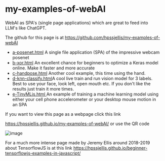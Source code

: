 # my-examples-of-webAI
WebAI as SPA's (single page applications) which are great to feed into LLM's like ChatGPT.


The github for this page is at    https://github.com/hpssjellis/my-examples-of-webAI


<ul>
   <li><a href="https://hpssjellis.github.io/my-examples-of-webAI/a-posenet.html"> a-posenet.html</a> A single file application (SPA) of the impressive webcam posenet</li>
   <li><a href="https://hpssjellis.github.io/my-examples-of-webAI/b-xor.html"> b-xor.html</a> An excellent chance for beginners to optimize a Keras model online. Make it faster and more accurate</li>
   <li><a href="https://hpssjellis.github.io/my-examples-of-webAI/c-handpose.html"> c-handpose.html</a> Another cool example, this time using the hand.</li>
   <li><a href="https://hpssjellis.github.io/my-examples-of-webAI/d-knn-classify.html"> d-knn-classify.html</a>A cool live train and run vision model for 3 labels. Best to use your face, look left, open mouth etc. If you don't like the results just train it more times.</li>
   <li><a href="e-tinyMLjs.html"> e-TinyMLjs.html </a>An example of training a machine learning model using either your cell phone accelerometer or your desktop mouse motion in an SPA</li>


</ul>



If you want to view this page as a webpage click this link

https://hpssjellis.github.io/my-examples-of-webAI/ or use the QR code

![image](https://github.com/user-attachments/assets/51130e54-6215-4273-acf3-38cfeef35f52)





For a much more intense page made by Jeremy Ellis around 2018-2019 about TensorflowJS is at this link   https://hpssjellis.github.io/beginner-tensorflowjs-examples-in-javascript/

